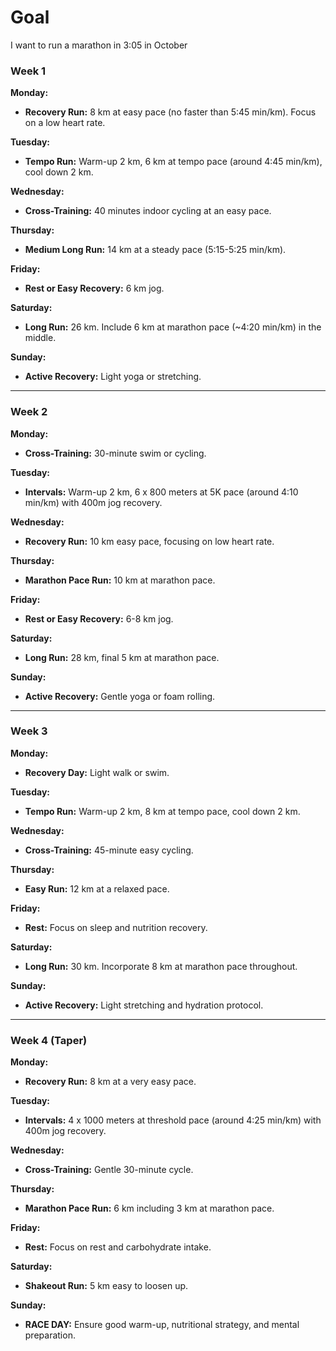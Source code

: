 # Goal
I want to run a marathon in 3:05 in October

### Week 1

**Monday:** 
- **Recovery Run:** 8 km at easy pace (no faster than 5:45 min/km). Focus on a low heart rate.

**Tuesday:** 
- **Tempo Run:** Warm-up 2 km, 6 km at tempo pace (around 4:45 min/km), cool down 2 km.

**Wednesday:** 
- **Cross-Training:** 40 minutes indoor cycling at an easy pace. 

**Thursday:** 
- **Medium Long Run:** 14 km at a steady pace (5:15-5:25 min/km).

**Friday:** 
- **Rest or Easy Recovery:** 6 km jog.

**Saturday:** 
- **Long Run:** 26 km. Include 6 km at marathon pace (~4:20 min/km) in the middle.

**Sunday:** 
- **Active Recovery:** Light yoga or stretching.

---
### Week 2

**Monday:** 
- **Cross-Training:** 30-minute swim or cycling.

**Tuesday:** 
- **Intervals:** Warm-up 2 km, 6 x 800 meters at 5K pace (around 4:10 min/km) with 400m jog recovery.

**Wednesday:** 
- **Recovery Run:** 10 km easy pace, focusing on low heart rate.

**Thursday:** 
- **Marathon Pace Run:** 10 km at marathon pace.

**Friday:** 
- **Rest or Easy Recovery:** 6-8 km jog.

**Saturday:** 
- **Long Run:** 28 km, final 5 km at marathon pace.

**Sunday:** 
- **Active Recovery:** Gentle yoga or foam rolling.

---
### Week 3

**Monday:** 
- **Recovery Day:** Light walk or swim.

**Tuesday:** 
- **Tempo Run:** Warm-up 2 km, 8 km at tempo pace, cool down 2 km.

**Wednesday:** 
- **Cross-Training:** 45-minute easy cycling.

**Thursday:** 
- **Easy Run:** 12 km at a relaxed pace. 

**Friday:** 
- **Rest:** Focus on sleep and nutrition recovery.

**Saturday:** 
- **Long Run:** 30 km. Incorporate 8 km at marathon pace throughout.

**Sunday:** 
- **Active Recovery:** Light stretching and hydration protocol.

---
### Week 4 (Taper)

**Monday:** 
- **Recovery Run:** 8 km at a very easy pace.

**Tuesday:** 
- **Intervals:** 4 x 1000 meters at threshold pace (around 4:25 min/km) with 400m jog recovery.

**Wednesday:** 
- **Cross-Training:** Gentle 30-minute cycle.

**Thursday:** 
- **Marathon Pace Run:** 6 km including 3 km at marathon pace.

**Friday:** 
- **Rest:** Focus on rest and carbohydrate intake.

**Saturday:** 
- **Shakeout Run:** 5 km easy to loosen up.

**Sunday:** 
- **RACE DAY:** Ensure good warm-up, nutritional strategy, and mental preparation.